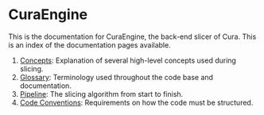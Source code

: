 CuraEngine
====

This is the documentation for CuraEngine, the back-end slicer of Cura. This is an index of the documentation pages available.

1. [Concepts](concepts.md): Explanation of several high-level concepts used during slicing.
2. [Glossary](glossary.md): Terminology used throughout the code base and documentation.
3. [Pipeline](pipeline.md): The slicing algorithm from start to finish.
4. [Code Conventions](https://github.com/Ultimaker/Meta/blob/master/code_conventions.md): Requirements on how the code must be structured.
